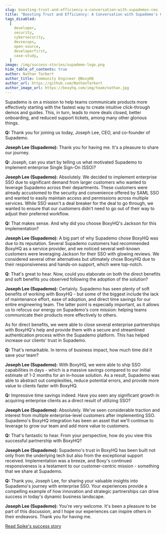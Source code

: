 ```yaml
---
slug: boosting-trust-and-efficiency-a-conversation-with-supademos-ceo
title: "Boosting Trust and Efficiency: A Conversation with Supademo's CEO"
tags_disabled:
  [
    developer,
    security,
    cybersecurity,
    devsecops,
    open-source,
    developerfirst,
    case-study,
  ]
image: /img/success-stories/supademo-logo.png
hide_table_of_contents: true
author: Nathan Tarbert
author_title: Community Engineer @BoxyHQ
author_url: https://github.com/NathanTarbert
author_image_url: https://boxyhq.com/img/team/nathan.jpg
---
```


Supademo is on a mission to help teams communicate products more effectively starting with the fastest way to create intuitive click-through demos and guides.
This, in turn, leads to more deals closed, better onboarding, and reduced support tickets, among many other glorious things.

**Q:** Thank you for joining us today, Joseph Lee, CEO, and co-founder of Supademo.

**Joseph Lee (Supademo):** Thank you for having me. It's a pleasure to share our journey.

**Q:** Joseph, can you start by telling us what motivated Supademo to implement enterprise Single Sign-On (SSO)?

**Joseph Lee (Supademo):** Absolutely. We decided to implement enterprise SSO due to significant demand from larger customers who wanted to leverage Supademo across their departments. These customers were already accustomed to the security and convenience offered by SAML SSO and wanted to easily maintain access and permissions across multiple services. While SSO wasn't a deal breaker for the deal to go through, we wanted to ensure that our customers didn't need to go out of their way to adjust their preferred workflow.

**Q:** That makes sense. And why did you choose BoxyHQ's Jackson for this implementation?

**Joseph Lee (Supademo):** A big part of why Supademo chose BoxyHQ was due to its reputation. Several Supademo customers had recommended BoxyHQ as a service provider, and we noticed several well-known customers were leveraging Jackson for their SSO with glowing reviews. We considered several other alternatives but ultimately chose BoxyHQ due to their responsiveness and hands-on support, which were top-notch.

**Q**: That's great to hear. Now, could you elaborate on both the direct benefits and soft benefits you observed following the adoption of the solution?

**Joseph Lee (Supademo):** Certainly. Supademo has seen plenty of soft benefits of working with BoxyHQ - but some of the biggest include the lack of maintenance effort, ease of adoption, and direct time savings for our entire engineering team. The latter point is especially important, as it allows us to refocus our energy on Supademo's core mission: helping teams communicate their products more effectively to others.

As for direct benefits, we were able to close several enterprise partnerships with BoxyHQ's help and provide them with a secure and streamlined authentication process within the Supademo platform. This has helped increase our clients' trust in Supademo.

**Q:** That's remarkable. In terms of business impact, how much time did it save your team?

**Joseph Lee (Supademo):** With BoxyHQ, we were able to ship SSO capabilities in days - which is a massive savings compared to our initial estimate of 1-2 months for an in-house solution. As a result, Supademo was able to abstract out complexities, reduce potential errors, and provide more value to clients faster with BoxyHQ.

**Q:** Impressive time savings indeed. Have you seen any significant growth in acquiring enterprise clients as a direct result of utilizing SSO?

**Joseph Lee (Supademo):** Absolutely. We've seen considerable traction and interest from multiple enterprise-level customers after implementing SSO. Supademo's BoxyHQ integration has been an asset that we'll continue to leverage to grow our team and add more value to customers.

**Q:** That's fantastic to hear. From your perspective, how do you view this successful partnership with BoxyHQ?

**Joseph Lee (Supademo):** Supademo's trust in BoxyHQ has been built not only from the underlying tech but also from the exceptional support received. Implementation was a breeze, and Boxy's continued responsiveness is a testament to our customer-centric mission - something that we share at Supademo.

**Q:** Thank you, Joseph Lee, for sharing your valuable insights into Supademo's journey with enterprise SSO. Your experiences provide a compelling example of how innovation and strategic partnerships can drive success in today's dynamic business landscape.

**Joseph Lee (Supademo):** You're very welcome. It's been a pleasure to be part of this discussion, and I hope our experiences can inspire others in their endeavors. Thank you for having me.

<div style={{ textAlign: "center" }}>
  <a href="/success-stories/cost-efficiency-unleashed-how-boxyhqs-sso-saved-supademo-time-and-money" className="button button-secondary">Read Spike's success story</a>
</div>
